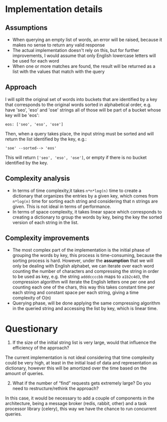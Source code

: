 # Implementation details

## Assumptions
- When querying an empty list of words, an error will be raised, because it makes no sense to return any valid response
- The actual implementation doesn't rely on this, but for further improvements, I would assume that only English lowercase letters will be used for each word
- When one or more matches are found, the result will be returned as a list with the values that match with the query

## Approach
I will split the original set of words into buckets that are identified by a key that corresponds to the original words 
sorted in alphabetical order, e.g. have 'seo', 'eso' and 'ose' strings all of those will be part of a bucket whose key 
will be 'eos':
```
eos: ['seo', 'eso', 'ose']
```
Then, when a query takes place, the input string must be sorted and will return the list identified by the key, e.g.:

```
'soe' --sorted--> 'eos'
```
This will return `['seo', 'eso', 'ose']`, or empty if there is no bucket identified by the key.

## Complexity analysis
- In terms of time complexity,it takes `n*n*log(n)` time to create a dictionary that organizes the entries by a given key, 
which comes from `n*log(n)` time for sorting each string and considering that n strings are given. This is not ideal in terms of
performance.
- In terms of space complexity, it takes linear space which corresponds to creating a dictionary to group the words by key, being
the key the sorted version of each string in the list.

## Complexity improvements
- The most complex part of the implementation is the initial phase of grouping the words by key, this process is time-consuming,
because the sorting process is hard. However, under the **assumption** that we will only be dealing with English alphabet,
we can iterate over each word counting the number of characters and compressing the string in order to be used as key, e.g.
the string `adddccccbb` maps to `a1b2c4d3`, the compression algorithm will iterate the English letters one per one and counting
each one of the chars, this way this takes constant time per each string and constant space per each string, giving a time complexity of O(n)
- Querying phase, will be done applying the same compressing algorithm in the queried string and accessing the list by key, which is linear time.

# Questionary

1. If the size of the initial string list is very large, would that influence the
efficiency of the approach? 

The current implementation is not ideal considering that time complexity could be very high, at least in the initial load of data
and representation as dictionary, however this will be amortized over the time based on the amount of queries.

2. What if the number of “find” requests gets
extremely large? Do you need to restructure/rethink the approach?

In this case, it would be necessary to add a couple of components in the architecture, being
a message broker (redis, rabbit, other) and a task processor library (celery), this way we have 
the chance to run concurrent queries.